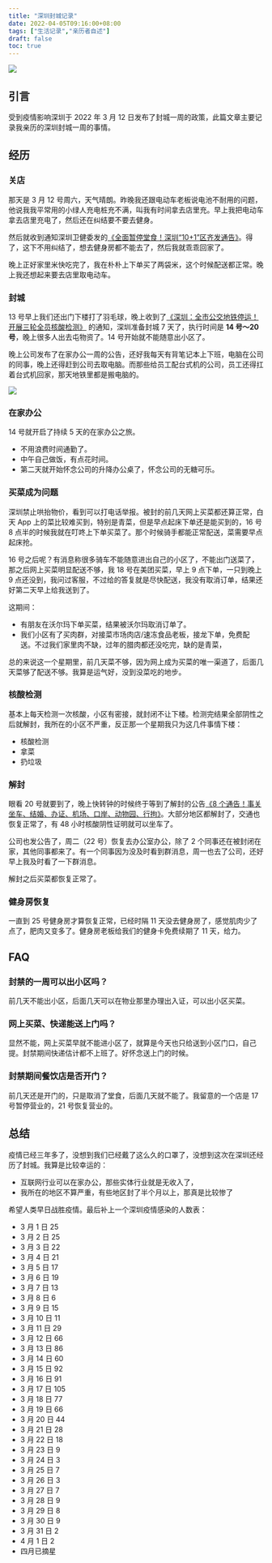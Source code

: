 ```yaml
---
title: "深圳封城记录"
date: 2022-04-05T09:16:00+08:00
tags: ["生活记录","亲历者自述"] 
draft: false
toc: true
---
```


![](https://blog-1251237404.cos.ap-guangzhou.myqcloud.com/20220405Vs9xIg.jpg)

## 引言

受到疫情影响深圳于 2022 年 3 月 12 日发布了封城一周的政策，此篇文章主要记录我亲历的深圳封城一周的事情。

## 经历

### 关店

那天是 3 月 12 号周六，天气晴朗。昨晚我还跟电动车老板说电池不耐用的问题，他说我我平常用的小绿人充电桩充不满，叫我有时间拿去店里充。早上我把电动车拿去店里充电了，然后还在纠结要不要去健身。

<!--more-->

然后就收到通知深圳卫健委发的[《全面暂停堂食！深圳“10+1”区齐发通告》](https://mp.weixin.qq.com/s/s891gg5LjqPt9WqWr50A9w)。得了，这下不用纠结了，想去健身房都不能去了，然后我就乖乖回家了。

晚上正好家里米快吃完了，我在朴朴上下单买了两袋米，这个时候配送都正常。晚上我还想起来要去店里取电动车。


### 封城

13 号早上我们还出门下楼打了羽毛球，晚上收到了[《深圳：全市公交地铁停运！开展三轮全员核酸检测》](https://mp.weixin.qq.com/s/kKnaWSJdXd3Yx5y0Im1llw) 的通知，深圳准备封城 7 天了，执行时间是 **14 号～20 号**，晚上很多人出去屯物资了。14 号开始就不能随意出小区了。

晚上公司发布了在家办公一周的公告，还好我每天有背笔记本上下班，电脑在公司的同事，晚上还得赶到公司去取电脑。而那些给员工配台式机的公司，员工还得扛着台式机回家，那天地铁里都是搬电脑的。

![](https://blog-1251237404.cos.ap-guangzhou.myqcloud.com/20220405ISZAui.jpeg!m)

### 在家办公

14 号就开启了持续 5 天的在家办公之旅。

- 不用浪费时间通勤了。
- 中午自己做饭，有点花时间。
- 第二天就开始怀念公司的升降办公桌了，怀念公司的无糖可乐。

### 买菜成为问题

深圳禁止哄抬物价，看到可以打电话举报。被封的前几天网上买菜都还算正常，白天 App 上的菜比较难买到，特别是青菜，但是早点起床下单还是能买到的，16 号 8 点半的时候我就在叮咚上下单买菜了。那个时候骑手都能正常配送，菜需要早点起床抢。

16 号之后呢？有消息称很多骑车不能随意进出自己的小区了，不能出门送菜了，那之后网上买菜明显配送不够，我 18 号在美团买菜，早上 9 点下单，一只到晚上 9 点还没到，我问过客服，不过给的答复就是尽快配送，我没有取消订单，结果还好第二天早上给我送到了。

这期间：

- 有朋友在沃尔玛下单买菜，结果被沃尔玛取消订单了。
- 我们小区有了买肉群，对接菜市场肉店/速冻食品老板，接龙下单，免费配送。不过我们家里肉不缺，过年的腊肉都还没吃完，缺的是青菜，

总的来说这一个星期里，前几天菜不够，因为网上成为买菜的唯一渠道了，后面几天菜够了配送不够。我算是运气好，没到没菜吃的地步。

### 核酸检测

基本上每天检测一次核酸，小区有密接，就封闭不让下楼。检测完结果全部阴性之后就解封，我所在的小区不严重，反正那一个星期我只为这几件事情下楼：

- 核酸检测
- 拿菜
- 扔垃圾

### 解封

眼看 20 号就要到了，晚上快转钟的时候终于等到了解封的公告[《8 个通告！事关坐车、结婚、办证、机场、口岸、动物园、行拘》](https://mp.weixin.qq.com/s/U1l56WFiNeMFTgmX8iVQ0w)。大部分地区都解封了，交通也恢复正常了，有 48 小时核酸阴性证明就可以坐车了。

公司也发公告了，周二（22 号）恢复去办公室办公，除了 2 个同事还在被封闭在家，其他同事都来了。有一个同事因为没及时看到群消息，周一也去了公司，还好早上我及时看了一下群消息。

解封之后买菜都恢复正常了。

### 健身房恢复

一直到 25 号健身房才算恢复正常，已经时隔 11 天没去健身房了，感觉肌肉少了点了，肥肉又变多了。健身房老板给我们的健身卡免费续期了 11 天，给力。

## FAQ

### 封禁的一周可以出小区吗？

前几天不能出小区，后面几天可以在物业那里办理出入证，可以出小区买菜。

### 网上买菜、快递能送上门吗？

显然不能，网上买菜早就不能进小区了，就算是今天也只给送到小区门口，自己提。封禁期间快递估计都不上班了。好怀念送上门的时候。

### 封禁期间餐饮店是否开门？

前几天还是开门的，只是取消了堂食，后面几天就不能了。我留意的一个店是 17 号暂停营业的，21 号恢复营业的。

## 总结

疫情已经三年多了，没想到我们已经戴了这么久的口罩了，没想到这次在深圳还经历了封城。我算是比较幸运的：

- 互联网行业可以在家办公，那些实体行业就是无收入了，
- 我所在的地区不算严重，有些地区封了半个月以上，那真是比较惨了

希望人类早日战胜疫情。最后补上一个深圳疫情感染的人数表：

- 3 月 1 日     25
- 3 月 2 日     25
- 3 月 3 日     22
- 3 月 4 日     21
- 3 月 5 日     17
- 3 月 6 日     19
- 3 月 7 日      13
- 3 月 8 日      6
- 3 月 9 日      15 
- 3 月 10 日    11
- 3 月 11 日     29
- 3 月 12 日     66
- 3 月 13 日    86
- 3 月 14 日    60
- 3 月 15 日    92
- 3 月 16 日  91
- 3 月 17 日  105
- 3 月 18 日   77
- 3 月 19 日  66
- 3 月 20 日  44
- 3 月 21 日  28
- 3 月 22 日  18
- 3 月 23 日  9
- 3 月 24 日  3
- 3 月 25 日  7
- 3 月 26 日  3
- 3 月 27 日  7
- 3 月 28 日  9
- 3 月 29 日  8
- 3 月 30 日  9
- 3 月 31 日  2
- 4 月 1 日  2
- 四月已摘星